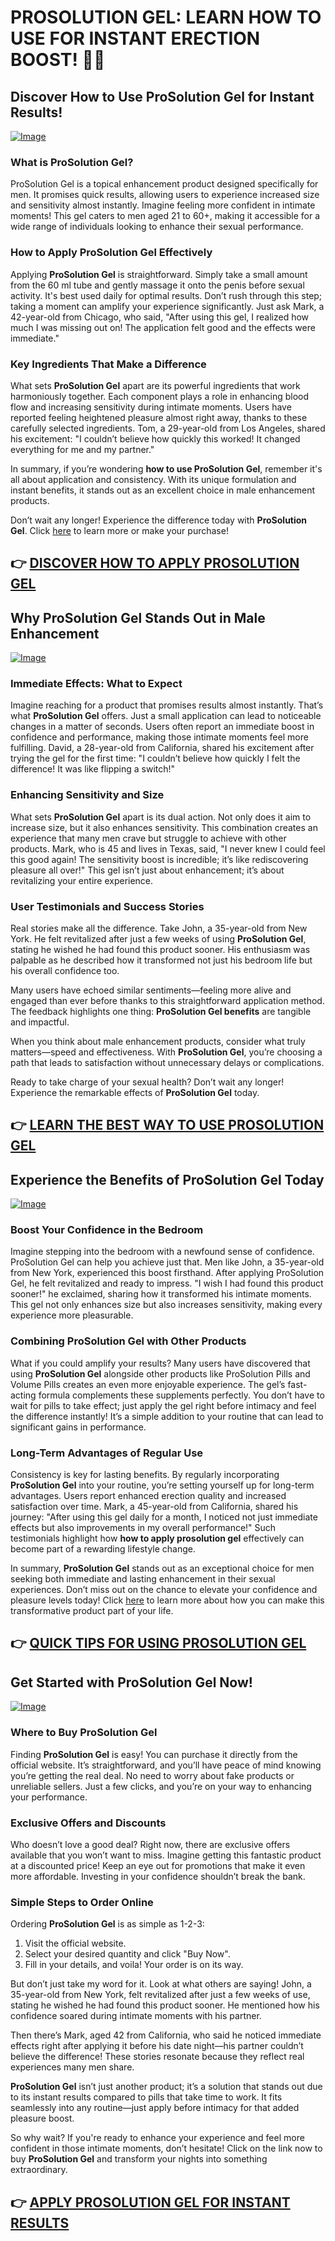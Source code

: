 # PROSOLUTION GEL: LEARN HOW TO USE FOR INSTANT ERECTION BOOST! 💪✨

## Discover How to Use ProSolution Gel for Instant Results!

[![Image](https://www2.sellhealth.com/221/p6g9n010.jpg)](https://gchaffi.com/SR5zXr5Z)

### What is ProSolution Gel?
ProSolution Gel is a topical enhancement product designed specifically for men. It promises quick results, allowing users to experience increased size and sensitivity almost instantly. Imagine feeling more confident in intimate moments! This gel caters to men aged 21 to 60+, making it accessible for a wide range of individuals looking to enhance their sexual performance.

### How to Apply ProSolution Gel Effectively
Applying **ProSolution Gel** is straightforward. Simply take a small amount from the 60 ml tube and gently massage it onto the penis before sexual activity. It's best used daily for optimal results. Don’t rush through this step; taking a moment can amplify your experience significantly. Just ask Mark, a 42-year-old from Chicago, who said, "After using this gel, I realized how much I was missing out on! The application felt good and the effects were immediate."

### Key Ingredients That Make a Difference
What sets **ProSolution Gel** apart are its powerful ingredients that work harmoniously together. Each component plays a role in enhancing blood flow and increasing sensitivity during intimate moments. Users have reported feeling heightened pleasure almost right away, thanks to these carefully selected ingredients. Tom, a 29-year-old from Los Angeles, shared his excitement: "I couldn’t believe how quickly this worked! It changed everything for me and my partner." 

In summary, if you’re wondering **how to use ProSolution Gel**, remember it's all about application and consistency. With its unique formulation and instant benefits, it stands out as an excellent choice in male enhancement products.

Don’t wait any longer! Experience the difference today with **ProSolution Gel**. Click [here](https://gchaffi.com/SR5zXr5Z) to learn more or make your purchase!



## 👉 [DISCOVER HOW TO APPLY PROSOLUTION GEL](https://gchaffi.com/SR5zXr5Z)

## Why ProSolution Gel Stands Out in Male Enhancement

[![Image](https://www2.sellhealth.com/221/ProSolGel_ScrCap_400x400.jpg)](https://gchaffi.com/SR5zXr5Z)

### Immediate Effects: What to Expect  
Imagine reaching for a product that promises results almost instantly. That’s what **ProSolution Gel** offers. Just a small application can lead to noticeable changes in a matter of seconds. Users often report an immediate boost in confidence and performance, making those intimate moments feel more fulfilling. David, a 28-year-old from California, shared his excitement after trying the gel for the first time: "I couldn’t believe how quickly I felt the difference! It was like flipping a switch!" 

### Enhancing Sensitivity and Size  
What sets **ProSolution Gel** apart is its dual action. Not only does it aim to increase size, but it also enhances sensitivity. This combination creates an experience that many men crave but struggle to achieve with other products. Mark, who is 45 and lives in Texas, said, "I never knew I could feel this good again! The sensitivity boost is incredible; it’s like rediscovering pleasure all over!" This gel isn’t just about enhancement; it’s about revitalizing your entire experience.

### User Testimonials and Success Stories  
Real stories make all the difference. Take John, a 35-year-old from New York. He felt revitalized after just a few weeks of using **ProSolution Gel**, stating he wished he had found this product sooner. His enthusiasm was palpable as he described how it transformed not just his bedroom life but his overall confidence too.

Many users have echoed similar sentiments—feeling more alive and engaged than ever before thanks to this straightforward application method. The feedback highlights one thing: **ProSolution Gel benefits** are tangible and impactful.

When you think about male enhancement products, consider what truly matters—speed and effectiveness. With **ProSolution Gel**, you’re choosing a path that leads to satisfaction without unnecessary delays or complications.

Ready to take charge of your sexual health? Don’t wait any longer! Experience the remarkable effects of **ProSolution Gel** today.



## 👉 [LEARN THE BEST WAY TO USE PROSOLUTION GEL](https://gchaffi.com/SR5zXr5Z)

## Experience the Benefits of ProSolution Gel Today

[![Image](https://www2.sellhealth.com/221/p6g6n002.jpg)](https://gchaffi.com/SR5zXr5Z)

### Boost Your Confidence in the Bedroom  
Imagine stepping into the bedroom with a newfound sense of confidence. ProSolution Gel can help you achieve just that. Men like John, a 35-year-old from New York, experienced this boost firsthand. After applying ProSolution Gel, he felt revitalized and ready to impress. "I wish I had found this product sooner!" he exclaimed, sharing how it transformed his intimate moments. This gel not only enhances size but also increases sensitivity, making every experience more pleasurable.

### Combining ProSolution Gel with Other Products  
What if you could amplify your results? Many users have discovered that using **ProSolution Gel** alongside other products like ProSolution Pills and Volume Pills creates an even more enjoyable experience. The gel’s fast-acting formula complements these supplements perfectly. You don’t have to wait for pills to take effect; just apply the gel right before intimacy and feel the difference instantly! It’s a simple addition to your routine that can lead to significant gains in performance.

### Long-Term Advantages of Regular Use  
Consistency is key for lasting benefits. By regularly incorporating **ProSolution Gel** into your routine, you’re setting yourself up for long-term advantages. Users report enhanced erection quality and increased satisfaction over time. Mark, a 45-year-old from California, shared his journey: "After using this gel daily for a month, I noticed not just immediate effects but also improvements in my overall performance!" Such testimonials highlight how **how to apply prosolution gel** effectively can become part of a rewarding lifestyle change.

In summary, **ProSolution Gel** stands out as an exceptional choice for men seeking both immediate and lasting enhancement in their sexual experiences. Don’t miss out on the chance to elevate your confidence and pleasure levels today! Click [here](https://gchaffi.com/SR5zXr5Z) to learn more about how you can make this transformative product part of your life.



## 👉 [QUICK TIPS FOR USING PROSOLUTION GEL](https://gchaffi.com/SR5zXr5Z)

## Get Started with ProSolution Gel Now!

[![Image](https://www2.sellhealth.com/221/p6g4b104.jpg)](https://gchaffi.com/SR5zXr5Z)

### Where to Buy ProSolution Gel
Finding **ProSolution Gel** is easy! You can purchase it directly from the official website. It’s straightforward, and you’ll have peace of mind knowing you’re getting the real deal. No need to worry about fake products or unreliable sellers. Just a few clicks, and you’re on your way to enhancing your performance.

### Exclusive Offers and Discounts
Who doesn’t love a good deal? Right now, there are exclusive offers available that you won’t want to miss. Imagine getting this fantastic product at a discounted price! Keep an eye out for promotions that make it even more affordable. Investing in your confidence shouldn’t break the bank.

### Simple Steps to Order Online
Ordering **ProSolution Gel** is as simple as 1-2-3:
1. Visit the official website.
2. Select your desired quantity and click "Buy Now".
3. Fill in your details, and voila! Your order is on its way.

But don’t just take my word for it. Look at what others are saying! John, a 35-year-old from New York, felt revitalized after just a few weeks of use, stating he wished he had found this product sooner. He mentioned how his confidence soared during intimate moments with his partner. 

Then there’s Mark, aged 42 from California, who said he noticed immediate effects right after applying it before his date night—his partner couldn’t believe the difference! These stories resonate because they reflect real experiences many men share.

**ProSolution Gel** isn’t just another product; it’s a solution that stands out due to its instant results compared to pills that take time to work. It fits seamlessly into any routine—just apply before intimacy for that added pleasure boost.

So why wait? If you're ready to enhance your experience and feel more confident in those intimate moments, don’t hesitate! Click on the link now to buy **ProSolution Gel** and transform your nights into something extraordinary.



## 👉 [APPLY PROSOLUTION GEL FOR INSTANT RESULTS](https://gchaffi.com/SR5zXr5Z)